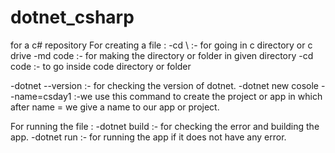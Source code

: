 # dotnet_csharp
for a c# repository
For creating a file :
  -cd \ :- for going in c directory or c drive
  -md code :- for making the directory or folder in given directory
  -cd code :- to go inside code directory or folder

  -dotnet --version :- for checking the version of dotnet.
  -dotnet new cosole --name=csday1 :-we use this command to create the project or app in which after name = we give a name to our app or project. 



For running the file :
   -dotnet build :- for checking the error and building the app.
   -dotnet run :- for running the app if it does not have any error.